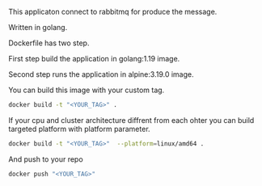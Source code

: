 
This applicaton connect to rabbitmq for produce the message.

Written in golang.

Dockerfile has two step. 

First step build the application in golang:1.19 image.

Second step runs the application in alpine:3.19.0 image.

You can build this image with your custom tag.


```bash
docker build -t "<YOUR_TAG>" .   
```

If your cpu and cluster architecture diffrent from each ohter you can build targeted platform with platform parameter.

```bash
docker build -t "<YOUR_TAG>"  --platform=linux/amd64 .
```

And push to your repo

```bash
docker push "<YOUR_TAG>"
```